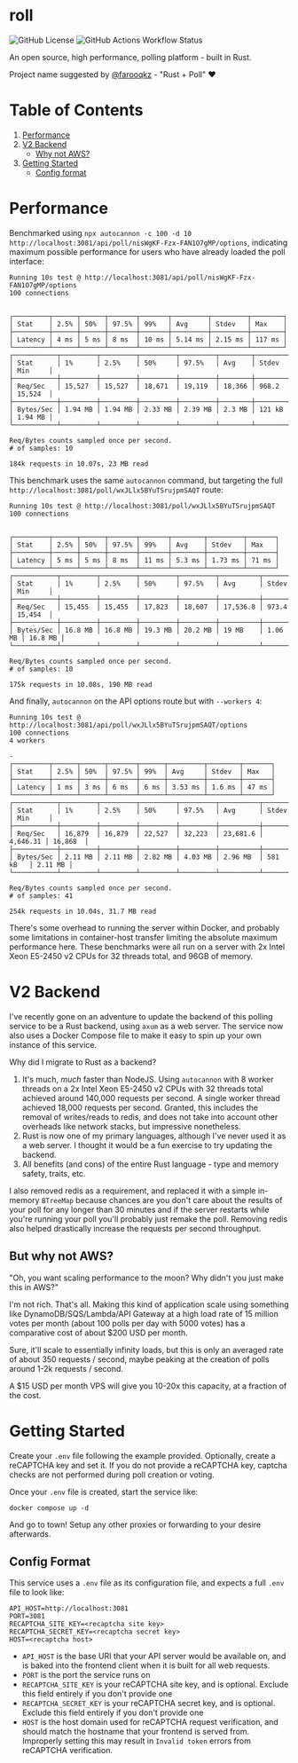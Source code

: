 # roll

![GitHub License](https://img.shields.io/github/license/peasee/roll) ![GitHub Actions Workflow Status](https://img.shields.io/github/actions/workflow/status/peasee/roll/ci.yml)

An open source, high performance, polling platform - built in Rust.

Project name suggested by [@farooqkz](https://github.com/farooqkz) - "Rust + Poll" :heart:

# Table of Contents
1. [Performance](#performance)
2. [V2 Backend](#backend)
    - [Why not AWS?](#aws)
3. [Getting Started](#getting-started)
    - [Config format](#config)

# Performance<a name="performance"></a>

Benchmarked using `npx autocannon -c 100 -d 10 http://localhost:3081/api/poll/nisWgKF-Fzx-FAN1O7gMP/options`, indicating maximum possible performance for users who have already loaded the poll interface:

```
Running 10s test @ http://localhost:3081/api/poll/nisWgKF-Fzx-FAN1O7gMP/options
100 connections


┌─────────┬──────┬──────┬───────┬───────┬─────────┬─────────┬────────┐
│ Stat    │ 2.5% │ 50%  │ 97.5% │ 99%   │ Avg     │ Stdev   │ Max    │
├─────────┼──────┼──────┼───────┼───────┼─────────┼─────────┼────────┤
│ Latency │ 4 ms │ 5 ms │ 8 ms  │ 10 ms │ 5.14 ms │ 2.15 ms │ 117 ms │
└─────────┴──────┴──────┴───────┴───────┴─────────┴─────────┴────────┘
┌───────────┬─────────┬─────────┬─────────┬─────────┬────────┬────────┬─────────┐
│ Stat      │ 1%      │ 2.5%    │ 50%     │ 97.5%   │ Avg    │ Stdev  │ Min     │
├───────────┼─────────┼─────────┼─────────┼─────────┼────────┼────────┼─────────┤
│ Req/Sec   │ 15,527  │ 15,527  │ 18,671  │ 19,119  │ 18,366 │ 968.2  │ 15,524  │
├───────────┼─────────┼─────────┼─────────┼─────────┼────────┼────────┼─────────┤
│ Bytes/Sec │ 1.94 MB │ 1.94 MB │ 2.33 MB │ 2.39 MB │ 2.3 MB │ 121 kB │ 1.94 MB │
└───────────┴─────────┴─────────┴─────────┴─────────┴────────┴────────┴─────────┘

Req/Bytes counts sampled once per second.
# of samples: 10

184k requests in 10.07s, 23 MB read
```

This benchmark uses the same `autocannon` command, but targeting the full `http://localhost:3081/poll/wxJLlx5BYuTSrujpmSAQT` route:

```
Running 10s test @ http://localhost:3081/poll/wxJLlx5BYuTSrujpmSAQT
100 connections


┌─────────┬──────┬──────┬───────┬───────┬────────┬─────────┬───────┐
│ Stat    │ 2.5% │ 50%  │ 97.5% │ 99%   │ Avg    │ Stdev   │ Max   │
├─────────┼──────┼──────┼───────┼───────┼────────┼─────────┼───────┤
│ Latency │ 5 ms │ 5 ms │ 8 ms  │ 11 ms │ 5.3 ms │ 1.73 ms │ 71 ms │
└─────────┴──────┴──────┴───────┴───────┴────────┴─────────┴───────┘
┌───────────┬─────────┬─────────┬─────────┬─────────┬──────────┬─────────┬─────────┐
│ Stat      │ 1%      │ 2.5%    │ 50%     │ 97.5%   │ Avg      │ Stdev   │ Min     │
├───────────┼─────────┼─────────┼─────────┼─────────┼──────────┼─────────┼─────────┤
│ Req/Sec   │ 15,455  │ 15,455  │ 17,823  │ 18,607  │ 17,536.8 │ 973.4   │ 15,454  │
├───────────┼─────────┼─────────┼─────────┼─────────┼──────────┼─────────┼─────────┤
│ Bytes/Sec │ 16.8 MB │ 16.8 MB │ 19.3 MB │ 20.2 MB │ 19 MB    │ 1.06 MB │ 16.8 MB │
└───────────┴─────────┴─────────┴─────────┴─────────┴──────────┴─────────┴─────────┘

Req/Bytes counts sampled once per second.
# of samples: 10

175k requests in 10.08s, 190 MB read
```

And finally, `autocannon` on the API options route but with `--workers 4`:

```
Running 10s test @ http://localhost:3081/api/poll/wxJLlx5BYuTSrujpmSAQT/options
100 connections
4 workers

-
┌─────────┬──────┬──────┬───────┬──────┬─────────┬────────┬───────┐
│ Stat    │ 2.5% │ 50%  │ 97.5% │ 99%  │ Avg     │ Stdev  │ Max   │
├─────────┼──────┼──────┼───────┼──────┼─────────┼────────┼───────┤
│ Latency │ 1 ms │ 3 ms │ 6 ms  │ 6 ms │ 3.53 ms │ 1.6 ms │ 47 ms │
└─────────┴──────┴──────┴───────┴──────┴─────────┴────────┴───────┘
┌───────────┬─────────┬─────────┬─────────┬─────────┬──────────┬──────────┬─────────┐
│ Stat      │ 1%      │ 2.5%    │ 50%     │ 97.5%   │ Avg      │ Stdev    │ Min     │
├───────────┼─────────┼─────────┼─────────┼─────────┼──────────┼──────────┼─────────┤
│ Req/Sec   │ 16,879  │ 16,879  │ 22,527  │ 32,223  │ 23,681.6 │ 4,646.31 │ 16,868  │
├───────────┼─────────┼─────────┼─────────┼─────────┼──────────┼──────────┼─────────┤
│ Bytes/Sec │ 2.11 MB │ 2.11 MB │ 2.82 MB │ 4.03 MB │ 2.96 MB  │ 581 kB   │ 2.11 MB │
└───────────┴─────────┴─────────┴─────────┴─────────┴──────────┴──────────┴─────────┘

Req/Bytes counts sampled once per second.
# of samples: 41

254k requests in 10.04s, 31.7 MB read
```

There's some overhead to running the server within Docker, and probably some limitations in container-host transfer limiting the absolute maximum performance here. These benchmarks were all run on a server with 2x Intel Xeon E5-2450 v2 CPUs for 32 threads total, and 96GB of memory.

# V2 Backend<a name="backend"></a>

I've recently gone on an adventure to update the backend of this polling service to be a Rust backend, using `axum` as a web server.
The service now also uses a Docker Compose file to make it easy to spin up your own instance of this service.

Why did I migrate to Rust as a backend?

1. It's much, _much_ faster than NodeJS. Using `autocannon` with 8 worker threads on a 2x Intel Xeon E5-2450 v2 CPUs with 32 threads total achieved around 140,000 requests per second. A single worker thread achieved 18,000 requests per second. Granted, this includes the removal of writes/reads to redis, and does not take into account other overheads like network stacks, but impressive nonetheless.
2. Rust is now one of my primary languages, although I've never used it as a web server. I thought it would be a fun exercise to try updating the backend.
3. All benefits (and cons) of the entire Rust language - type and memory safety, traits, etc.

I also removed redis as a requirement, and replaced it with a simple in-memory `BTreeMap` because chances are you don't care about the results of your poll for any longer than 30 minutes and if the server restarts while you're running your poll you'll probably just remake the poll.
Removing redis also helped drastically increase the requests per second throughput.

## But why not AWS?<a name="aws"></a>

"Oh, you want scaling performance to the moon? Why didn't you just make this in AWS?"

I'm not rich. That's all. Making this kind of application scale using something like DynamoDB/SQS/Lambda/API Gateway at a high load rate of 15 million votes per month (about 100 polls per day with 5000 votes) has a comparative cost of about $200 USD per month.

Sure, it'll scale to essentially infinity loads, but this is only an averaged rate of about 350 requests / second, maybe peaking at the creation of polls around 1-2k requests / second.

A $15 USD per month VPS will give you 10-20x this capacity, at a fraction of the cost.

# Getting Started<a name="getting_started"></a>

Create your `.env` file following the example provided. Optionally, create a reCAPTCHA key and set it. If you do not provide a reCAPTCHA key, captcha checks are not performed during poll creation or voting.

Once your `.env` file is created, start the service like:

```
docker compose up -d
```

And go to town! Setup any other proxies or forwarding to your desire afterwards.

## Config Format<a name="config"></a>

This service uses a `.env` file as its configuration file, and expects a full `.env` file to look like:

```
API_HOST=http://localhost:3081
PORT=3081
RECAPTCHA_SITE_KEY=<recaptcha site key>
RECAPTCHA_SECRET_KEY=<recaptcha secret key>
HOST=<recaptcha host>
```

* `API_HOST` is the base URI that your API server would be available on, and is baked into the frontend client when it is built for all web requests.
* `PORT` is the port the service runs on
* `RECAPTCHA_SITE_KEY` is your reCAPTCHA site key, and is optional. Exclude this field entirely if you don't provide one
* `RECAPTCHA_SECRET_KEY` is your reCAPTCHA secret key, and is optional. Exclude this field entirely if you don't provide one
* `HOST` is the host domain used for reCAPTCHA request verification, and should match the hostname that your frontend is served from. Improperly setting this may result in `Invalid token` errors from reCAPTCHA verification.
